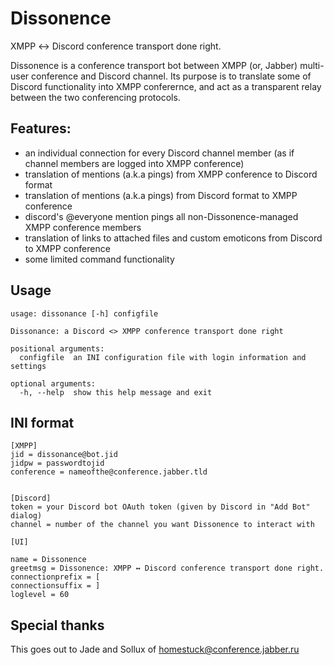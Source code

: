 # Dissonɐnce

XMPP ↔ Discord conference transport done right.

Dissonɐnce is a conference transport bot between XMPP (or, Jabber) multi-user conference and Discord channel. Its purpose is to translate some of Discord functionality into XMPP conferernce, and act as a transparent relay between the two conferencing protocols.

## Features:
 - an individual connection for every Discord channel member (as if channel members are logged into XMPP conference)
 - translation of mentions (a.k.a pings) from XMPP conference to Discord format
 - translation of mentions (a.k.a pings) from Discord format to XMPP conference
 - discord's @everyone mention pings all non-Dissonɐnce-managed XMPP conference members
 - translation of links to attached files and custom emoticons from Discord to XMPP conference
 - some limited command functionality

## Usage
```
usage: dissonance [-h] configfile

Dissonance: a Discord <> XMPP conference transport done right

positional arguments:
  configfile  an INI configuration file with login information and settings

optional arguments:
  -h, --help  show this help message and exit
```

## INI format
```
[XMPP]
jid = dissonance@bot.jid
jidpw = passwordtojid
conference = nameofthe@conference.jabber.tld


[Discord]
token = your Discord bot OAuth token (given by Discord in "Add Bot" dialog)
channel = number of the channel you want Dissonɐnce to interact with

[UI]

name = Dissonɐnce
greetmsg = Dissonɐnce: XMPP ↔ Discord conference transport done right.
connectionprefix = [
connectionsuffix = ]
loglevel = 60
```

## Special thanks
This goes out to Jade and Sollux of homestuck@conference.jabber.ru
